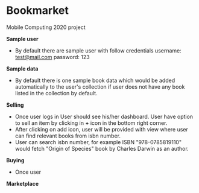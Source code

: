 # Bookmarket
Mobile Computing 2020 project

**Sample user**
- By default there are sample user with follow credentials 
username: test@mail.com
password: 123

**Sample data**
- By default there is one sample book data which would be added automatically to the user's collection if user does not have any book listed in the collection by default.

**Selling**
- Once user logs in User should see his/her dashboard. User have option to sell an item by clicking in **+** icon in the bottom right corner.
- After clicking on add icon, user will be provided with view where user can find relevant books from isbn number.
- User can search isbn number, for example ISBN "978-0785819110" would fetch "Origin of Species" book by Charles Darwin as an author.

**Buying**
- Once user


**Marketplace**

